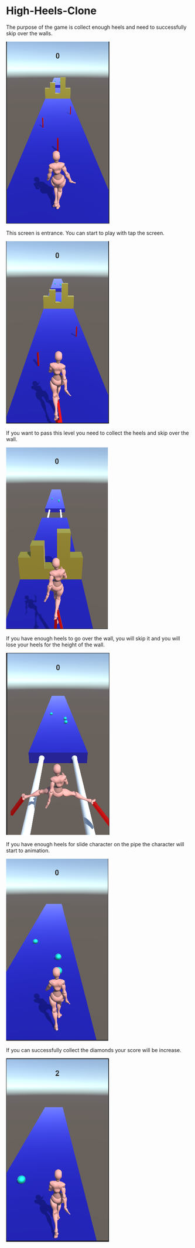 # High-Heels-Clone

The purpose of the game is collect enough heels and need to successfully skip over the walls.

![image entrance](https://github.com/bahriztr/High-Heels-Clone/blob/main/imagine/1.entrance.png)

This screen is entrance. You can start to play with tap the screen.

![image collecting](https://github.com/bahriztr/High-Heels-Clone/blob/main/imagine/2.collect%20heels.png)

If you want to pass this level you need to collect the heels and skip over the wall.

![image over at wall](https://github.com/bahriztr/High-Heels-Clone/blob/main/imagine/3.before%20losing%20heels.png)

If you have enough heels to go over the wall, you will skip it and you will lose your heels for the height of the wall. 

![image animation](https://github.com/bahriztr/High-Heels-Clone/blob/main/imagine/5.animation.png)

If you have enough heels for slide character on the pipe the character will start to animation.

![image animation](https://github.com/bahriztr/High-Heels-Clone/blob/main/imagine/6.before%20collecting%20diamonds.png)

If you can successfully collect the diamonds your score will be increase.

![image animation](https://github.com/bahriztr/High-Heels-Clone/blob/main/imagine/7.after%20collecting%20diamonds.png)
